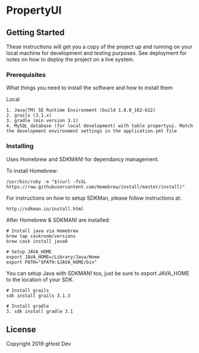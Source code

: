 # PropertyUI

## Getting Started

These instructions will get you a copy of the project up and running on your local machine for development and testing purposes. See deployment for notes on how to deploy the project on a live system.

### Prerequisites

What things you need to install the software and how to install them

Local
```
1. Java(TM) SE Runtime Environment (build 1.8.0_162-b12)
2. grails (3.1.x)
3. gradle (min version 3.1)
4. MySQL database (for local development) with table propertyui. Match the development environment settings in the application.yml file
```

### Installing

Uses Homebrew and SDKMAN! for dependancy management. 

To install Homebrew:

```
/usr/bin/ruby -e "$(curl -fsSL https://raw.githubusercontent.com/Homebrew/install/master/install)"
```

For instructions on how to setup SDKMan, please follow instructions at:

```
http://sdkman.io/install.html
```

After Homebrew & SDKMAN! are installed:

```
# Install java via Homebrew
brew tap caskroom/versions
brew cask install java8
```

```
# Setup JAVA_HOME 
export JAVA_HOME=/Library/Java/Home
export PATH="$PATH:$JAVA_HOME/bin"
```

You can setup Java with SDKMAN! too, just be sure to export JAVA_HOME to the location of your SDK.

```
# Install grails
sdk install grails 3.1.3
```

```
# Install gradle
3. sdk install gradle 3.1 
```

## License

Copyright 2019 gHost Dev
